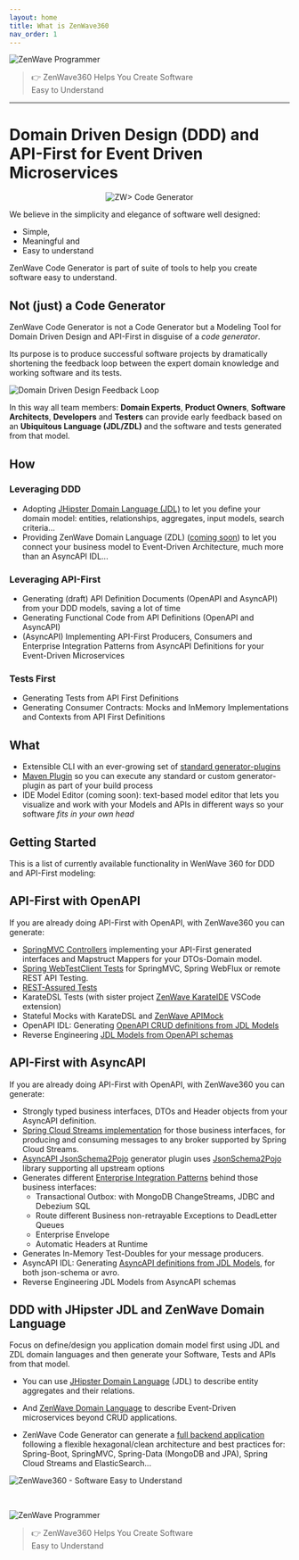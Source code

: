 ```yaml
---
layout: home
title: What is ZenWave360
nav_order: 1
---
```


<div class="buddha-blockquote">
    <img src="resources/laptop-buddha.png" alt="ZenWave Programmer">
    <blockquote> <p>👉 ZenWave360 Helps You Create Software<br/> Easy to Understand</p> </blockquote>
</div>
<hr/>

<h1 class="home-h1">
Domain Driven Design (DDD) and API-First for Event Driven Microservices
</h1>


<p align="center">
  <img src="resources/code-generator-logo.excalidraw.svg" alt="ZW> Code Generator" />
</p>

We believe in the <span class="tag-cloud">simplicity</span> and <span class="tag-cloud">elegance</span> of <span class="tag-cloud">software well designed</span>:

<ul class="check"> 
    <li>Simple,</li>
    <li>Meaningful and</li>
    <li>Easy to understand</li>
</ul>

<span class="tag-cloud">ZenWave Code Generator</span> is part of suite of tools to help you create software easy to understand.

## Not (just) a Code Generator

ZenWave Code Generator is not a Code Generator but a <span class="tag-cloud">Modeling Tool</span> for Domain Driven Design and API-First in disguise of a _code generator_.

Its purpose is to produce successful software projects by <span class="tag-cloud">dramatically shortening the feedback loop</span> between the expert domain knowledge and working software and its tests.

![Domain Driven Design Feedback Loop](https://zenwave360.github.io/zenwave-code-generator/docs/ZenWave-360-DDD-Feedback-Loop-with-ZW-Products.excalidraw.svg)

In this way all team members: **Domain Experts**, **Product Owners**, **Software Architects**, **Developers** and **Testers** can provide early feedback based on an **Ubiquitous Language (JDL/ZDL)** and the software and tests generated from that model.
  
<div class="check"  markdown="1">

## How

### Leveraging <span class="tag-cloud">DDD</span>

- Adopting [JHipster Domain Language (JDL)](https://www.jhipster.tech/jdl/intro) to let you define your domain model: entities, relationships, aggregates, input models, search criteria...
- Providing ZenWave Domain Language (<span class="tag-cloud">ZDL</span>) ([coming soon](Domain-Driven-Design/ZDL-Domain-Language)) to let you connect your business model to Event-Driven Architecture, much more than an AsyncAPI IDL...

### Leveraging <span class="tag-cloud">API-First</span>

- Generating (draft) API Definition Documents (OpenAPI and AsyncAPI) from your DDD models, saving a lot of time
- Generating Functional Code from API Definitions (OpenAPI and AsyncAPI)
- (AsyncAPI) Implementing API-First Producers, Consumers and Enterprise Integration Patterns from AsyncAPI Definitions for your Event-Driven Microservices

### <span class="tag-cloud">Tests First</span>

- Generating Tests from API First Definitions
- Generating Consumer Contracts: Mocks and InMemory Implementations and Contexts from API First Definitions

## What

- Extensible CLI with an ever-growing set of [standard generator-plugins](ZenWave-Code-Generator/CLI#list-of-available-plugins)
- [Maven Plugin](ZenWave-Code-Generator/Maven-Plugin) so you can execute any standard or custom generator-plugin as part of your build process
- IDE Model Editor (coming soon): text-based model editor that lets you visualize and work with your Models and APIs in different ways so your software _fits in your own head_


## Getting Started

This is a list of currently available functionality in WenWave 360 for DDD and API-First modeling:

## API-First with OpenAPI

If you are already doing API-First with OpenAPI, with ZenWave360 you can generate:

- [SpringMVC Controllers](/zenwave-code-generator/plugins/jdl-openapi-controllers/) implementing your API-First generated interfaces and Mapstruct Mappers for your DTOs-Domain model.
- [Spring WebTestClient Tests](https://zenwave360.github.io/zenwave-code-generator/plugins/openapi-spring-webtestclient/) for SpringMVC, Spring WebFlux or remote REST API Testing.
- [REST-Assured Tests](https://zenwave360.github.io/zenwave-code-generator/plugins/openapi-rest-assured/)
- KarateDSL Tests (with sister project [ZenWave KarateIDE](https://github.com/ZenWave360/karate-ide) VSCode extension)
- Stateful Mocks with KarateDSL and [ZenWave APIMock](https://github.com/ZenWave360/zenwave-apimock)
- OpenAPI IDL: Generating [OpenAPI CRUD definitions from JDL Models](https://zenwave360.github.io/zenwave-code-generator/plugins/jdl-to-openapi/)
- Reverse Engineering [JDL Models from OpenAPI schemas](https://zenwave360.github.io/zenwave-code-generator/plugins/jdl-to-openapi/#openapi-to-jdl)

## API-First with AsyncAPI

If you are already doing API-First with OpenAPI, with ZenWave360 you can generate:

- Strongly typed business interfaces, DTOs and Header objects from your AsyncAPI definition.
- [Spring Cloud Streams implementation](https://zenwave360.github.io/zenwave-code-generator/plugins/asyncapi-spring-cloud-streams3/) for those business interfaces, for producing and consuming messages to any broker supported by Spring Cloud Streams.
- [AsyncAPI JsonSchema2Pojo](https://zenwave360.github.io/zenwave-code-generator/plugins/asyncapi-jsonschema2pojo/) generator plugin uses [JsonSchema2Pojo](https://www.jsonschema2pojo.org/) library supporting all upstream options
- Generates different [Enterprise Integration Patterns](Event-Driven-Architectures/Enterprise-Integration-Patterns/) behind those business interfaces:
  - Transactional Outbox: with MongoDB ChangeStreams, JDBC and Debezium SQL
  - Route different Business non-retrayable Exceptions to DeadLetter Queues
  - Enterprise Envelope
  - Automatic Headers at Runtime 
- Generates In-Memory Test-Doubles for your message producers.
- AsyncAPI IDL: Generating [AsyncAPI definitions from JDL Models](https://zenwave360.github.io/zenwave-code-generator/plugins/jdl-to-asyncapi/), for both json-schema or avro.
- Reverse Engineering JDL Models from AsyncAPI schemas

## DDD with JHipster JDL and ZenWave Domain Language

Focus on define/design you application domain model first using JDL and ZDL domain languages and then generate your Software, Tests and APIs from that model.

- You can use [JHipster Domain Language](Domain-Driven-Design/JDL-Domain-Language) (JDL) to describe entity aggregates and their relations.

- And [ZenWave Domain Language](Domain-Driven-Design/ZDL-Domain-Language) to describe Event-Driven microservices beyond CRUD applications.

- ZenWave Code Generator can generate a [full backend application](https://zenwave360.github.io/zenwave-code-generator/) following a flexible hexagonal/clean architecture and best practices for: Spring-Boot, SpringMVC, Spring-Data (MongoDB and JPA), Spring Cloud Streams and ElasticSearch...

</div>

![ZenWave360 - Software Easy to Understand](/resources/ZenWave360-Software_Easy_To_Understand.png)

<p>&nbsp;</p>
<div class="buddha-blockquote">
    <img src="resources/laptop-buddha.png" alt="ZenWave Programmer">
    <blockquote> <p>👉 ZenWave360 Helps You Create Software<br/> Easy to Understand</p> </blockquote>
</div>
